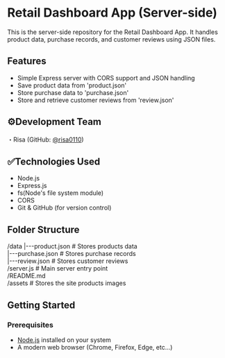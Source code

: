 # Retail Dashboard App (Server-side)
This is the server-side repository for the Retail Dashboard App. It handles product data, purchase records, and customer reviews using JSON files.

## Features   
- Simple Express server with CORS support and JSON handling
- Save product data from 'product.json'  
- Store purchase data to 'purchase.json'  
- Store and retrieve customer reviews from 'review.json'      
  
## ⚙️Development Team  
・Risa (GitHub: [@risa0110](https://github.com/risa0110))  

## ✅Technologies Used
- Node.js  
- Express.js  
- fs(Node's file system module)  
- CORS   
- Git & GitHub (for version control)    

## Folder Structure  
/data
 |---product.json # Stores products data  
 |---purchase.json # Stores purchase records  
 |---review.json # Stores customer reviews    
/server.js # Main server entry point        
/README.md  
/assets  # Stores the site products images  
  
## Getting Started    
### Prerequisites  
- [Node.js](https://nodejs.org/) installed on your system  
- A modern web browser (Chrome, Firefox, Edge, etc...)  

